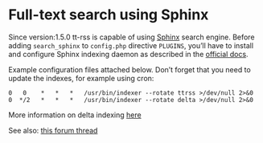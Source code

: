 Full-text search using Sphinx
=============================

Since version:1.5.0 tt-rss is capable of using
[Sphinx](http://www.sphinxsearch.com) search engine. Before adding
<code>search\_sphinx</code> to <code>config.php</code> directive
<code>PLUGINS</code>, you’ll have to install and configure Sphinx
indexing daemon as described in the [official
docs](http://www.sphinxsearch.com/docs/).

Example configuration files attached below. Don’t forget that you need
to update the indexes, for example using cron:

    0   0    *   *   *   /usr/bin/indexer --rotate ttrss >/dev/null 2>&0
    0  */2   *   *   *   /usr/bin/indexer --rotate delta >/dev/null 2>&0

More information on delta indexing
[here](http://sphinxsearch.com/docs/1.10/delta-updates.html)

See also: [this forum
thread](http://tt-rss.org/forum/viewtopic.php?f=16&t=2078)
